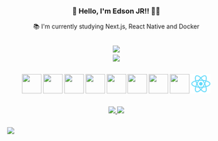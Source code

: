
 ### <div align="center">👋 Hello, I'm Edson JR!! 👨‍💻 </div>

 <div align="center">📚 I'm currently studying Next.js, React Native and Docker</div>
 
 ##

<div align="center"> 
   <a href="https://www.linkedin.com/in/edson-alves-de-oliveira-junior-20603717b/" target="_blank">
     <img src="https://img.shields.io/badge/-LinkedIn-%230077B5?style=for-the-badge&logo=linkedin&logoColor=white" target="_blank">
  </a>
</div>

 <div align="center" style="display: inline_block"><img align="center"  src="https://raw.githubusercontent.com/MicaelliMedeiros/micaellimedeiros/master/image/computer-illustration.png"></div>


##



<div align="center" style="display: inline_block">
    <img align="center"  height="45" width="45" src="https://img.icons8.com/color/48/000000/git.png"/>
    <img align="center"  height="45" width="45" src="https://img.icons8.com/color/48/000000/html-5--v1.png"/>
    <img align="center"  height="45" width="45" src="https://img.icons8.com/color/48/000000/css3.png"/>
    <img align="center"  height="45" width="45"  src="https://img.icons8.com/color/48/000000/chakra-ui.png"/>
    <img align="center"  height="45" width="45" src="https://img.icons8.com/color/48/000000/javascript--v1.png"/>
    <img align="center"  height="45" width="45" src="https://img.icons8.com/color/48/000000/google-firebase-console.png"/>
    <img align="center"  height="45" width="45" src="https://img.icons8.com/color/48/000000/nodejs.png"/>
   <img align="center"  height="45" width="45" src="https://img.icons8.com/color/48/000000/mongodb.png"/>
  <img align="center" alt="reactjs" height="45" width="45" src="https://raw.githubusercontent.com/devicons/devicon/master/icons/react/react-original.svg">
</div>


  
  ##

<div align="center">
  <a href="https://github.com/EdsonAOJ">
  <img height="150em" src="https://github-readme-stats.vercel.app/api?username=EdsonAOJ&show_icons=true&theme=nord&include_all_commits=true&count_private=true"/>
  <img height="150em" src="https://github-readme-stats.vercel.app/api/top-langs/?username=EdsonAOJ&layout=compact&langs_count=7&theme=dracula"/>
</div>

##  

  
  <img src= "https://activity-graph.herokuapp.com/graph?username=EdsonAOJ&custom_title=EdsonAOJ&theme=nord">
